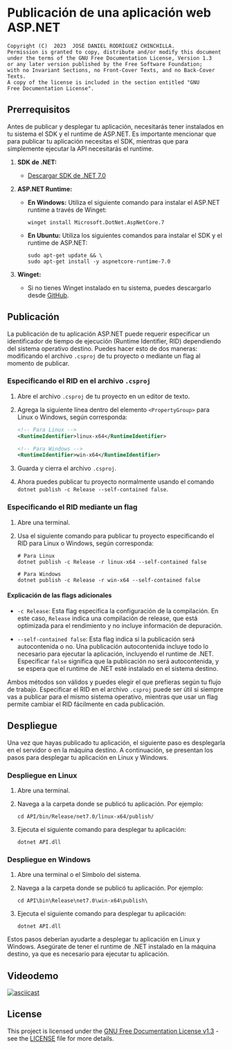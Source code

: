 # Publicación de una aplicación web ASP.NET

```display
Copyright (C)  2023  JOSÉ DANIEL RODRÍGUEZ CHINCHILLA.
Permission is granted to copy, distribute and/or modify this document
under the terms of the GNU Free Documentation License, Version 1.3
or any later version published by the Free Software Foundation;
with no Invariant Sections, no Front-Cover Texts, and no Back-Cover Texts.
A copy of the license is included in the section entitled "GNU
Free Documentation License".
```

## Prerrequisitos

Antes de publicar y desplegar tu aplicación, necesitarás tener instalados en tu sistema el SDK y el runtime de ASP.NET. Es importante mencionar que para publicar tu aplicación necesitas el SDK, mientras que para simplemente ejecutar la API necesitarás el runtime.

1. **SDK de .NET:**
   - [Descargar SDK de .NET 7.0](https://dotnet.microsoft.com/es-es/download/dotnet/7.0)

2. **ASP.NET Runtime:**

    - **En Windows:**
        Utiliza el siguiente comando para instalar el ASP.NET runtime a través de Winget:

        ```shell
        winget install Microsoft.DotNet.AspNetCore.7
        ```

    - **En Ubuntu:**
        Utiliza los siguientes comandos para instalar el SDK y el runtime de ASP.NET:

        ```shell        
        sudo apt-get update && \
        sudo apt-get install -y aspnetcore-runtime-7.0
        ```
3. **Winget:**
    - Si no tienes Winget instalado en tu sistema, puedes descargarlo desde [GitHub](https://github.com/microsoft/winget-cli/releases).

## Publicación

La publicación de tu aplicación ASP.NET puede requerir especificar un identificador de tiempo de ejecución (Runtime Identifier, RID) dependiendo del sistema operativo destino. Puedes hacer esto de dos maneras: modificando el archivo `.csproj` de tu proyecto o mediante un flag al momento de publicar.

### Especificando el RID en el archivo `.csproj`

1. Abre el archivo `.csproj` de tu proyecto en un editor de texto.
2. Agrega la siguiente línea dentro del elemento `<PropertyGroup>` para Linux o Windows, según corresponda:

    ```xml
    <!-- Para Linux -->
    <RuntimeIdentifier>linux-x64</RuntimeIdentifier>

    <!-- Para Windows -->
    <RuntimeIdentifier>win-x64</RuntimeIdentifier>
    ```

3. Guarda y cierra el archivo `.csproj`.
4. Ahora puedes publicar tu proyecto normalmente usando el comando `dotnet publish -c Release --self-contained false`.

### Especificando el RID mediante un flag

1. Abre una terminal.
2. Usa el siguiente comando para publicar tu proyecto especificando el RID para Linux o Windows, según corresponda:

    ```shell
    # Para Linux
    dotnet publish -c Release -r linux-x64 --self-contained false
    
    # Para Windows
    dotnet publish -c Release -r win-x64 --self-contained false
    ```

#### Explicación de las flags adicionales

- `-c Release`: Esta flag especifica la configuración de la compilación. En este caso, `Release` indica una compilación de release, que está optimizada para el rendimiento y no incluye información de depuración.

- `--self-contained false`: Esta flag indica si la publicación será autocontenida o no. Una publicación autocontenida incluye todo lo necesario para ejecutar la aplicación, incluyendo el runtime de .NET. Especificar `false` significa que la publicación no será autocontenida, y se espera que el runtime de .NET esté instalado en el sistema destino.

Ambos métodos son válidos y puedes elegir el que prefieras según tu flujo de trabajo. Especificar el RID en el archivo `.csproj` puede ser útil si siempre vas a publicar para el mismo sistema operativo, mientras que usar un flag permite cambiar el RID fácilmente en cada publicación.

## Despliegue

Una vez que hayas publicado tu aplicación, el siguiente paso es desplegarla en el servidor o en la máquina destino. A continuación, se presentan los pasos para desplegar tu aplicación en Linux y Windows.

### Despliegue en Linux

1. Abre una terminal.
2. Navega a la carpeta donde se publicó tu aplicación. Por ejemplo:

    ```shell
    cd API/bin/Release/net7.0/linux-x64/publish/
    ```

3. Ejecuta el siguiente comando para desplegar tu aplicación:

    ```shell
    dotnet API.dll
    ```

### Despliegue en Windows

1. Abre una terminal o el Símbolo del sistema.
2. Navega a la carpeta donde se publicó tu aplicación. Por ejemplo:

    ```shell
    cd API\bin\Release\net7.0\win-x64\publish\
    ```

3. Ejecuta el siguiente comando para desplegar tu aplicación:

    ```shell
    dotnet API.dll
    ```

Estos pasos deberían ayudarte a desplegar tu aplicación en Linux y Windows. Asegúrate de tener el runtime de .NET instalado en la máquina destino, ya que es necesario para ejecutar tu aplicación.

## Videodemo

[![asciicast](https://asciinema.org/a/613089.svg)](https://asciinema.org/a/613089)

## License

This project is licensed under the [GNU Free Documentation License v1.3](https://www.gnu.org/licenses/fdl-1.3.html) - see the [LICENSE](LICENSE) file for more details.
